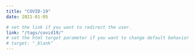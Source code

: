 ```yaml
---
title: "COVID-19"
date: 2021-01-05

# set the link if you want to redirect the user.
link: "/tags/covid19/"
# set the html target parameter if you want to change default behavior
# target: "_blank"
---
```

